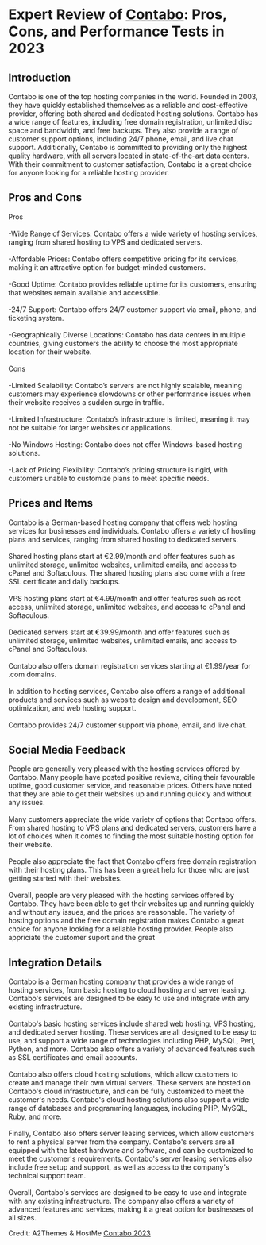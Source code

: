 <h1>Expert Review of <a href="https://a2themes.com/contabo-reviews">Contabo</a>: Pros, Cons, and Performance Tests in 2023</h1>
<h2>Introduction</h2>
Contabo is one of the top hosting companies in the world. Founded in 2003, they have quickly established themselves as a reliable and cost-effective provider, offering both shared and dedicated hosting solutions. Contabo has a wide range of features, including free domain registration, unlimited disc space and bandwidth, and free backups. They also provide a range of customer support options, including 24/7 phone, email, and live chat support. Additionally, Contabo is committed to providing only the highest quality hardware, with all servers located in state-of-the-art data centers. With their commitment to customer satisfaction, Contabo is a great choice for anyone looking for a reliable hosting provider.
<h2>Pros and Cons</h2>
Pros<br><br>-Wide Range of Services: Contabo offers a wide variety of hosting services, ranging from shared hosting to VPS and dedicated servers.<br><br>-Affordable Prices: Contabo offers competitive pricing for its services, making it an attractive option for budget-minded customers.<br><br>-Good Uptime: Contabo provides reliable uptime for its customers, ensuring that websites remain available and accessible.<br><br>-24/7 Support: Contabo offers 24/7 customer support via email, phone, and ticketing system.<br><br>-Geographically Diverse Locations: Contabo has data centers in multiple countries, giving customers the ability to choose the most appropriate location for their website.<br><br>Cons<br><br>-Limited Scalability: Contabo’s servers are not highly scalable, meaning customers may experience slowdowns or other performance issues when their website receives a sudden surge in traffic.<br><br>-Limited Infrastructure: Contabo’s infrastructure is limited, meaning it may not be suitable for larger websites or applications.<br><br>-No Windows Hosting: Contabo does not offer Windows-based hosting solutions.<br><br>-Lack of Pricing Flexibility: Contabo’s pricing structure is rigid, with customers unable to customize plans to meet specific needs.
<h2>Prices and Items</h2>
Contabo is a German-based hosting company that offers web hosting services for businesses and individuals. Contabo offers a variety of hosting plans and services, ranging from shared hosting to dedicated servers.<br><br>Shared hosting plans start at €2.99/month and offer features such as unlimited storage, unlimited websites, unlimited emails, and access to cPanel and Softaculous. The shared hosting plans also come with a free SSL certificate and daily backups.<br><br>VPS hosting plans start at €4.99/month and offer features such as root access, unlimited storage, unlimited websites, and access to cPanel and Softaculous.<br><br>Dedicated servers start at €39.99/month and offer features such as unlimited storage, unlimited websites, unlimited emails, and access to cPanel and Softaculous.<br><br>Contabo also offers domain registration services starting at €1.99/year for .com domains.<br><br>In addition to hosting services, Contabo also offers a range of additional products and services such as website design and development, SEO optimization, and web hosting support. <br><br>Contabo provides 24/7 customer support via phone, email, and live chat.
<h2>Social Media Feedback</h2>
People are generally very pleased with the hosting services offered by Contabo. Many people have posted positive reviews, citing their favourable uptime, good customer service, and reasonable prices. Others have noted that they are able to get their websites up and running quickly and without any issues.<br><br>Many customers appreciate the wide variety of options that Contabo offers. From shared hosting to VPS plans and dedicated servers, customers have a lot of choices when it comes to finding the most suitable hosting option for their website.<br><br>People also appreciate the fact that Contabo offers free domain registration with their hosting plans. This has been a great help for those who are just getting started with their websites.<br><br>Overall, people are very pleased with the hosting services offered by Contabo. They have been able to get their websites up and running quickly and without any issues, and the prices are reasonable. The variety of hosting options and the free domain registration makes Contabo a great choice for anyone looking for a reliable hosting provider. People also appriciate the customer suport and the great
<h2>Integration Details</h2>
Contabo is a German hosting company that provides a wide range of hosting services, from basic hosting to cloud hosting and server leasing. Contabo's services are designed to be easy to use and integrate with any existing infrastructure.<br><br>Contabo's basic hosting services include shared web hosting, VPS hosting, and dedicated server hosting. These services are all designed to be easy to use, and support a wide range of technologies including PHP, MySQL, Perl, Python, and more. Contabo also offers a variety of advanced features such as SSL certificates and email accounts.<br><br>Contabo also offers cloud hosting solutions, which allow customers to create and manage their own virtual servers. These servers are hosted on Contabo's cloud infrastructure, and can be fully customized to meet the customer's needs. Contabo's cloud hosting solutions also support a wide range of databases and programming languages, including PHP, MySQL, Ruby, and more.<br><br>Finally, Contabo also offers server leasing services, which allow customers to rent a physical server from the company. Contabo's servers are all equipped with the latest hardware and software, and can be customized to meet the customer's requirements. Contabo's server leasing services also include free setup and support, as well as access to the company's technical support team.<br><br>Overall, Contabo's services are designed to be easy to use and integrate with any existing infrastructure. The company also offers a variety of advanced features and services, making it a great option for businesses of all sizes.
<p>Credit: A2Themes & HostMe <a href="https://a2themes.com/contabo-reviews">Contabo 2023</a></p>